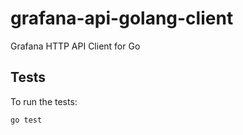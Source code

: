 # grafana-api-golang-client

Grafana HTTP API Client for Go

## Tests

To run the tests:

```
go test
```

